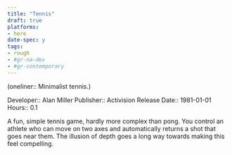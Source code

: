 ```yaml
---
title: "Tennis"
draft: true
platforms:
- here
date-spec: y
tags:
- rough
- #gr-na-dev 
- #gr-contemporary 
---
```


(oneliner:: Minimalist tennis.)

Developer:: Alan Miller
Publisher:: Activision
Release Date:: 1981-01-01
Hours:: 0.1

A fun, simple tennis game, hardly more complex than pong. You control an athlete who can move on two axes and automatically returns a shot that goes near them. The illusion of depth goes a long way towards making this feel compelling.